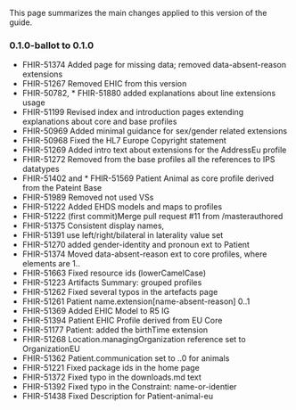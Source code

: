 This page summarizes the main changes applied to this version of the guide.

### 0.1.0-ballot to 0.1.0

* FHIR-51374 Added page for missing data; removed data-absent-reason extensions
* FHIR-51267 Removed EHIC from this version
* FHIR-50782, * FHIR-51880 added explanations about line extensions usage
* FHIR-51199 Revised index and introduction pages extending explanations about core and base profiles
* FHIR-50969 Added minimal guidance for sex/gender related extensions
* FHIR-50968 Fixed the HL7 Europe Copyright statement
* FHIR-51269 Added intro text about extensions for the AddressEu profile
* FHIR-51272 Removed from the base profiles all the references to IPS datatypes
* FHIR-51402 and * FHIR-51569 Patient Animal as core profile derived from the Pateint Base
* FHIR-51989 Removed not used VSs
* FHIR-51222 Added EHDS models and maps to profiles
* FHIR-51222 (first commit)Merge pull request #11 from /masterauthored
* FHIR-51375 Consistent display names, 
* FHIR-51391 use left/right/bilateral in laterality value set
* FHIR-51270 added gender-identity and pronoun ext to Patient
* FHIR-51374 Moved data-absent-reason ext to core profiles, where elements are 1..
* FHIR-51663 Fixed resource ids (lowerCamelCase)
* FHIR-51223 Artifacts Summary: grouped profiles
* FHIR-51262 Fixed several typos in the artefacts page
* FHIR-51261 Patient name.extension[name-absent-reason] 0..1
* FHIR-51369 Added EHIC Model to R5 IG
* FHIR-51394 Patient EHIC Profile derived from EU Core
* FHIR-51177 Patient: added the birthTime extension
* FHIR-51268 Location.managingOrganization reference set to OrganizationEU
* FHIR-51362 Patient.communication set to ..0 for animals
* FHIR-51221 Fixed package ids in the home page
* FHIR-51372 Fixed typo in the downloads.md text
* FHIR-51392 Fixed typo in the Constraint: name-or-identier
* FHIR-51438 Fixed Description for Patient-animal-eu